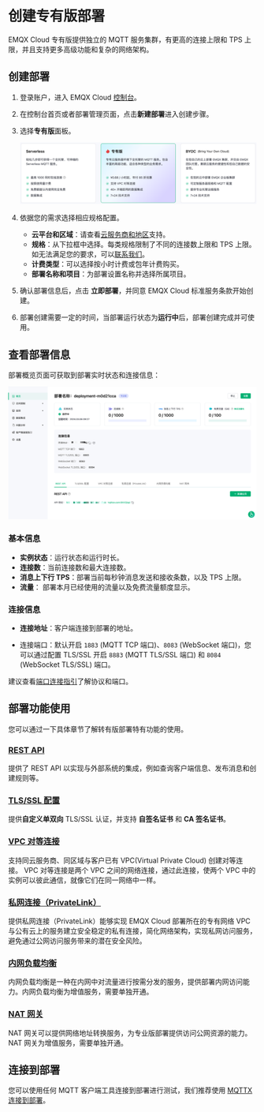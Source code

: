 # 创建专有版部署

EMQX Cloud 专有版提供独立的 MQTT 服务集群，有更高的连接上限和 TPS 上限，并且支持更多高级功能和复杂的网络架构。

## 创建部署

1. 登录账户，进入 EMQX Cloud [控制台](https://cloud.emqx.com/console/)。

2. 在控制台首页或者部署管理页面，点击**新建部署**进入创建步骤。

3. 选择**专有版**面板。

   ![select_deployment_type](./_assets/create_dedicated.png)

4. 依据您的需求选择相应规格配置。

   - **云平台和区域**：请查看[云服务商和地区](../price/plans.md#支持云服务商和地区)支持。
   - **规格**：从下拉框中选择。每类规格限制了不同的连接数上限和 TPS 上限。如无法满足您的要求，可以[联系我们](https://www.emqx.com/zh/contact?product=cloud)。
   - **计费类型**：可以选择按小时计费或包年计费购买。
   - **部署名称和项目**：为部署设置名称并选择所属项目。

6. 确认部署信息后，点击 **立即部署**，并同意 EMQX Cloud 标准服务条款开始创建。

7. 部署创建需要一定的时间，当部署运行状态为**运行中**后，部署创建完成并可使用。


## 查看部署信息

部署概览页面可获取到部署实时状态和连接信息：

  ![dedicated](./_assets/dedicated_overview.png)

### 基本信息

* **实例状态**：运行状态和运行时长。
* **连接数**：当前连接数和最大连接数。
* **消息上下行 TPS**：部署当前每秒钟消息发送和接收条数，以及 TPS 上限。
* **流量**： 部署本月已经使用的流量以及免费流量额度显示。


### 连接信息
* **连接地址**：客户端连接到部署的地址。

* 连接端口：默认开启 `1883` (MQTT TCP 端口)、`8083` (WebSocket 端口)，您可以通过配置 TLS/SSL 开启 `8883` (MQTT TLS/SSL 端口) 和 `8084` (WebSocket TLS/SSL) 端口。

建议查看[端口连接指引](../deployments/port_guide_dedicated.md)了解协议和端口。

## 部署功能使用

您可以通过一下具体章节了解转有版部署特有功能的使用。

### [REST API](../api/introduction.md)

提供了 REST API 以实现与外部系统的集成，例如查询客户端信息、发布消息和创建规则等。


### [TLS/SSL 配置](../deployments/tls_ssl.md)

提供**自定义单双向** TLS/SSL 认证，并支持 **自签名证书** 和 **CA 签名证书**。


### [VPC 对等连接](../deployments/vpc_peering.md)

支持同云服务商、同区域与客户已有 VPC(Virtual Private Cloud) 创建对等连接。 VPC 对等连接是两个 VPC 之间的网络连接，通过此连接，使两个 VPC 中的实例可以彼此通信，就像它们在同一网络中一样。


### [私网连接（PrivateLink）](../deployments/privatelink.md)
提供私网连接（PrivateLink）能够实现 EMQX Cloud 部署所在的专有网络 VPC 与公有云上的服务建立安全稳定的私有连接，简化网络架构，实现私网访问服务，避免通过公网访问服务带来的潜在安全风险。

### [内网负载均衡](../vas/intranet-lb.md)

内网负载均衡是一种在内网中对流量进行按需分发的服务，提供部署内网访问能力。内网负载均衡为增值服务，需要单独开通。


### [NAT 网关](../vas/nat-gateway.md)

NAT 网关可以提供网络地址转换服务，为专业版部署提供访问公网资源的能力。NAT 网关为增值服务，需要单独开通。


## 连接到部署

您可以使用任何 MQTT 客户端工具连接到部署进行测试，我们推荐使用 [MQTTX 连接到部署](../connect_to_deployments/mqttx.md)。



